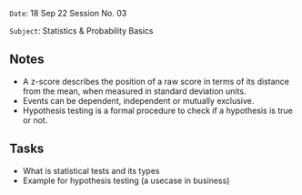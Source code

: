 `Date`: 18 Sep 22 Session No. 03

`Subject`: Statistics & Probability Basics

## Notes
- A z-score describes the position of a raw score in terms of its distance from the mean, when measured in standard deviation units.
- Events can be dependent, independent or mutually exclusive.
- Hypothesis testing is a formal procedure to check if a hypothesis is true or not.

## Tasks
- What is statistical tests and its types
- Example for hypothesis testing (a usecase in business)

